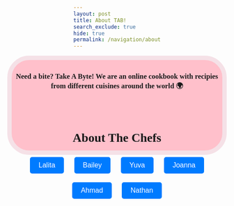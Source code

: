 ```yaml
---
layout: post
title: About TAB!
search_exclude: true
hide: true
permalink: /navigation/about
---
```

<div style="text-align: center;" class="header">
<h3>Need a bite? Take A Byte! We are an online cookbook with recipies from different cuisines around the world 🌍️ </h3>

<br>


<style>
.header {
        border: 10px solid black;
        border-radius: 50px;
        border-color: #F5E1E7;
        background-color: pink;
        text-align: center;
        padding: 5px 0 3px 0;
        height: 200px;
        font-family: 'Playfair Display', serif;
        }
</style>
<br>
<html lang="en">
<head>
    <meta charset="UTF-8">
    <meta name="viewport" content="width=device-width, initial-scale=1.0">
    <title>Fetch Student Data</title>
    <style>
        body {
            font-family: Arial, sans-serif;
            display: flex;
            flex-direction: column;
            align-items: center;
            margin-top: 50px;
        }
        button {
            padding: 10px 20px;
            font-size: 16px;
            margin: 10px;
            background-color: #007bff;
            color: white;
            border: none;
            border-radius: 5px;
            cursor: pointer;
        }
        button:hover {
            background-color: #0056b3;
        }
        #student-data {
            position: absolute; /* Allows positioning relative to the clicked button */
            display: none; /* Initially hidden */
            border: 1px solid #ddd;
            border-radius: 5px;
            background: #f9f9f9;
            padding: 10px;
            text-align: center;
            max-width: 400px;
            z-index: 10;
        }
    </style>
</head>
<body>
    <h1>About The Chefs</h1>
    <button onclick="fetchStudentData('lalita', event)">Lalita</button>
    <button onclick="fetchStudentData('bailey', event)">Bailey</button>
    <button onclick="fetchStudentData('yuva', event)">Yuva</button>
    <button onclick="fetchStudentData('joanna', event)">Joanna</button>
    <button onclick="fetchStudentData('ahmad', event)">Ahmad</button>
    <button onclick="fetchStudentData('nathan', event)">Nathan</button>

<div id="student-data">
      Click a button to learn about each of us.
    </div>

<script>
        async function fetchStudentData(studentName, event) {
    const apiUrl = `http://127.0.0.1:8887/api/student/${studentName}`;

    try {
        const response = await fetch(apiUrl);

        if (response.ok) {
            const data = await response.json();

            // Display data on the page
            const studentDataDiv = document.getElementById('student-data');
            studentDataDiv.innerHTML = `
                <h2>${data.name}</h2>
                <p><strong>Age:</strong> ${data.age}</p>
                <p><strong>Grade:</strong> ${data.grade}</p>
                <p><strong>Favorite Color:</strong> ${data.favorite_color}</p>
            `;

            // Position the div under the clicked button
            const buttonRect = event.target.getBoundingClientRect();
            studentDataDiv.style.position = 'absolute';
            studentDataDiv.style.top = `${buttonRect.bottom + window.scrollY}px`;
            studentDataDiv.style.left = `${buttonRect.left + window.scrollX}px`;
            studentDataDiv.style.textAlign = 'left'; // Optional styling for better readability
            studentDataDiv.style.display = 'block'; // Make sure the div is visible
        } else {
            document.getElementById('student-data').innerText = `Error: Could not fetch data for ${studentName}`;
        }
    } catch (error) {
        document.getElementById('student-data').innerText = `Error: ${error.message}`;
    }
}
    </script>
</body>
</html>
